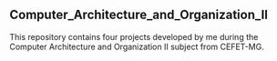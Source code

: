 ## Computer_Architecture_and_Organization_II

This repository contains four projects developed by me during the Computer Architecture and Organization II subject from CEFET-MG.
